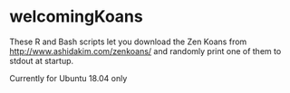 # welcomingKoans

These R and Bash scripts let you download the Zen Koans from http://www.ashidakim.com/zenkoans/
and randomly print one of them to stdout at startup.

Currently for Ubuntu 18.04 only
